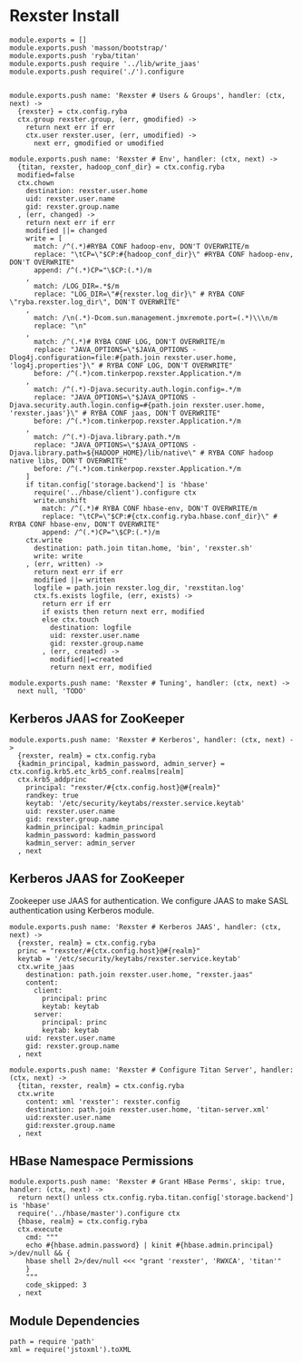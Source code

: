 
# Rexster Install

    module.exports = []
    module.exports.push 'masson/bootstrap/'
    module.exports.push 'ryba/titan'
    module.exports.push require '../lib/write_jaas'
    module.exports.push require('./').configure


    module.exports.push name: 'Rexster # Users & Groups', handler: (ctx, next) ->
      {rexster} = ctx.config.ryba
      ctx.group rexster.group, (err, gmodified) ->
        return next err if err
        ctx.user rexster.user, (err, umodified) ->
          next err, gmodified or umodified

    module.exports.push name: 'Rexster # Env', handler: (ctx, next) ->
      {titan, rexster, hadoop_conf_dir} = ctx.config.ryba
      modified=false
      ctx.chown
        destination: rexster.user.home
        uid: rexster.user.name
        gid: rexster.group.name
      , (err, changed) ->
        return next err if err
        modified ||= changed
        write = [
          match: /^(.*)#RYBA CONF hadoop-env, DON'T OVERWRITE/m
          replace: "\tCP=\"$CP:#{hadoop_conf_dir}\" #RYBA CONF hadoop-env, DON'T OVERWRITE"
          append: /^(.*)CP="\$CP:(.*)/m
        ,
          match: /LOG_DIR=.*$/m
          replace: "LOG_DIR=\"#{rexster.log_dir}\" # RYBA CONF \"ryba.rexster.log_dir\", DON'T OVERWRITE"
        ,
          match: /\n(.*)-Dcom.sun.management.jmxremote.port=(.*)\\\n/m
          replace: "\n"
        ,
          match: /^(.*)# RYBA CONF LOG, DON'T OVERWRITE/m
          replace: "JAVA_OPTIONS=\"$JAVA_OPTIONS -Dlog4j.configuration=file:#{path.join rexster.user.home, 'log4j.properties'}\" # RYBA CONF LOG, DON'T OVERWRITE"
          before: /^(.*)com.tinkerpop.rexster.Application.*/m
        ,
          match: /^(.*)-Djava.security.auth.login.config=.*/m
          replace: "JAVA_OPTIONS=\"$JAVA_OPTIONS -Djava.security.auth.login.config=#{path.join rexster.user.home, 'rexster.jaas'}\" # RYBA CONF jaas, DON'T OVERWRITE"
          before: /^(.*)com.tinkerpop.rexster.Application.*/m
        ,
          match: /^(.*)-Djava.library.path.*/m
          replace: "JAVA_OPTIONS=\"$JAVA_OPTIONS -Djava.library.path=${HADOOP_HOME}/lib/native\" # RYBA CONF hadoop native libs, DON'T OVERWRITE"
          before: /^(.*)com.tinkerpop.rexster.Application.*/m
        ]
        if titan.config['storage.backend'] is 'hbase'
          require('../hbase/client').configure ctx
          write.unshift
            match: /^(.*)# RYBA CONF hbase-env, DON'T OVERWRITE/m
            replace: "\tCP=\"$CP:#{ctx.config.ryba.hbase.conf_dir}\" # RYBA CONF hbase-env, DON'T OVERWRITE"
            append: /^(.*)CP="\$CP:(.*)/m
        ctx.write
          destination: path.join titan.home, 'bin', 'rexster.sh'
          write: write
        , (err, written) ->
          return next err if err
          modified ||= written
          logfile = path.join rexster.log_dir, 'rexstitan.log'
          ctx.fs.exists logfile, (err, exists) ->
            return err if err
            if exists then return next err, modified
            else ctx.touch
              destination: logfile
              uid: rexster.user.name
              gid: rexster.group.name
            , (err, created) ->
              modified||=created
              return next err, modified

    module.exports.push name: 'Rexster # Tuning', handler: (ctx, next) ->
      next null, 'TODO'

## Kerberos JAAS for ZooKeeper

    module.exports.push name: 'Rexster # Kerberos', handler: (ctx, next) ->
      {rexster, realm} = ctx.config.ryba
      {kadmin_principal, kadmin_password, admin_server} = ctx.config.krb5.etc_krb5_conf.realms[realm]
      ctx.krb5_addprinc
        principal: "rexster/#{ctx.config.host}@#{realm}"
        randkey: true
        keytab: '/etc/security/keytabs/rexster.service.keytab'
        uid: rexster.user.name
        gid: rexster.group.name
        kadmin_principal: kadmin_principal
        kadmin_password: kadmin_password
        kadmin_server: admin_server
      , next

## Kerberos JAAS for ZooKeeper

Zookeeper use JAAS for authentication. We configure JAAS to make SASL authentication using Kerberos module.

    module.exports.push name: 'Rexster # Kerberos JAAS', handler: (ctx, next) ->
      {rexster, realm} = ctx.config.ryba
      princ = "rexster/#{ctx.config.host}@#{realm}"
      keytab = '/etc/security/keytabs/rexster.service.keytab'
      ctx.write_jaas
        destination: path.join rexster.user.home, "rexster.jaas"
        content:
          client:
            principal: princ
            keytab: keytab
          server:
            principal: princ
            keytab: keytab
        uid: rexster.user.name
        gid: rexster.group.name
      , next

    module.exports.push name: 'Rexster # Configure Titan Server', handler: (ctx, next) ->
      {titan, rexster, realm} = ctx.config.ryba
      ctx.write
        content: xml 'rexster': rexster.config
        destination: path.join rexster.user.home, 'titan-server.xml'
        uid:rexster.user.name
        gid:rexster.group.name
      , next

## HBase Namespace Permissions

    module.exports.push name: 'Rexster # Grant HBase Perms', skip: true, handler: (ctx, next) ->
      return next() unless ctx.config.ryba.titan.config['storage.backend'] is 'hbase'
      require('../hbase/master').configure ctx
      {hbase, realm} = ctx.config.ryba
      ctx.execute
        cmd: """
        echo #{hbase.admin.password} | kinit #{hbase.admin.principal} >/dev/null && {
        hbase shell 2>/dev/null <<< "grant 'rexster', 'RWXCA', 'titan'"
        }
        """
        code_skipped: 3
      , next

## Module Dependencies

    path = require 'path'
    xml = require('jstoxml').toXML
